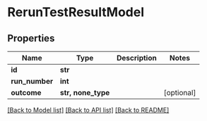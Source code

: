 # RerunTestResultModel


## Properties
Name | Type | Description | Notes
------------ | ------------- | ------------- | -------------
**id** | **str** |  | 
**run_number** | **int** |  | 
**outcome** | **str, none_type** |  | [optional] 

[[Back to Model list]](../README.md#documentation-for-models) [[Back to API list]](../README.md#documentation-for-api-endpoints) [[Back to README]](../README.md)


